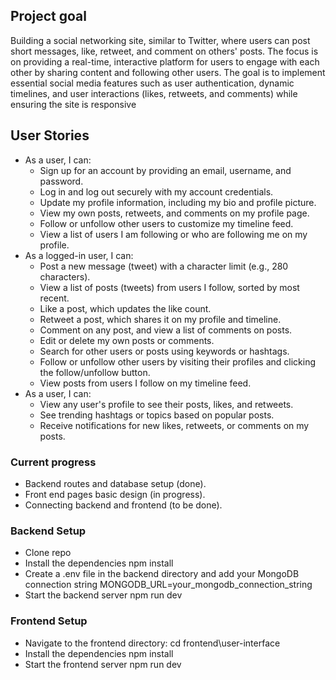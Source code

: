 ## Project goal
Building a social networking site, similar to Twitter, where users can post short messages, like, retweet, and comment on others' posts. The focus is on providing a real-time, interactive platform for users to engage with each other by sharing content and following other users. The goal is to implement essential social media features such as user authentication, dynamic timelines, and user interactions (likes, retweets, and comments) while ensuring the site is responsive

## User Stories
* As a user, I can:
    * Sign up for an account by providing an email, username, and password.
    * Log in and log out securely with my account credentials.
    * Update my profile information, including my bio and profile picture.
    * View my own posts, retweets, and comments on my profile page.
    * Follow or unfollow other users to customize my timeline feed.
    * View a list of users I am following or who are following me on my profile.
* As a logged-in user, I can:
    * Post a new message (tweet) with a character limit (e.g., 280 characters).
    * View a list of posts (tweets) from users I follow, sorted by most recent.
    * Like a post, which updates the like count.
    * Retweet a post, which shares it on my profile and timeline.
    * Comment on any post, and view a list of comments on posts.
    * Edit or delete my own posts or comments.
    * Search for other users or posts using keywords or hashtags.
    * Follow or unfollow other users by visiting their profiles and clicking the follow/unfollow button.
    * View posts from users I follow on my timeline feed.
* As a user, I can:
    * View any user's profile to see their posts, likes, and retweets.
    * See trending hashtags or topics based on popular posts.
    * Receive notifications for new likes, retweets, or comments on my posts.

### Current progress
- Backend routes and database setup (done).
- Front end pages basic design (in progress). 
- Connecting backend and frontend (to be done). 

### Backend Setup

- Clone repo
- Install the dependencies
    npm install
- Create a .env file in the backend directory and add your MongoDB connection string
    MONGODB_URL=your_mongodb_connection_string
- Start the backend server
    npm run dev

### Frontend Setup

- Navigate to the frontend directory: 
    cd frontend\user-interface
- Install the dependencies
    npm install
- Start the frontend server
    npm run dev